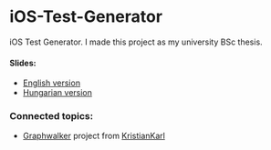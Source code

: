 iOS-Test-Generator
==================

iOS Test Generator. I made this project as my university BSc thesis.

#### Slides:
- [English version](http://www.slideshare.net/CsabaSzab/2014-bme-thesis)
- [Hungarian version](http://www.slideshare.net/CsabaSzab/bme-szakdolgozat-2014)


### Connected topics:
- [Graphwalker](https://github.com/KristianKarl/GraphWalker) project from [KristianKarl](https://github.com/KristianKarl)
